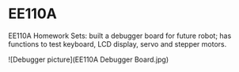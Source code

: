 # EE110A
EE110A Homework Sets: built a debugger board for future robot; has functions to test keyboard, LCD display, servo and stepper motors. 

![Debugger picture](EE110A Debugger Board.jpg)
